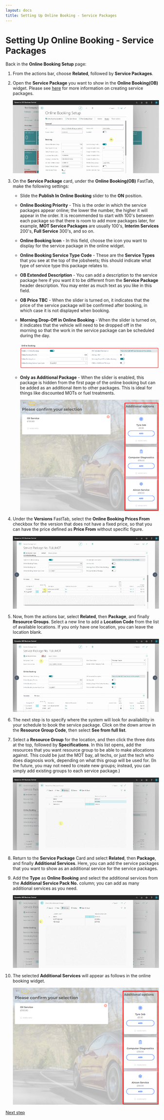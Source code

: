 ```yaml
---
layout: docs
title: Setting Up Online Booking - Service Packages
---
```


# Setting Up Online Booking - Service Packages
Back in the **Online Booking Setup** page:
1. From the actions bar, choose **Related**, followed by **Service Packages**.
2. Open the **Service Package** you want to show in the **Online Booking(OB)** widget. Please see [here](garagehive-service-packages.html) for more information on creating service packages.

   ![](media/garagehive-onlinebooking-service-packages1.gif)

3. On the **Service Package** card, under the **Online Booking(OB)** FastTab, make the following settings:
      * Slide the **Publish In Online Booking** slider to the **ON** position.
      * **Online Booking Priority** - This is the order in which the service packages appear online; the lower the number, the higher it will appear in the order. It is recommended to start with 100's between each package so that there is room to add more packages later, for example, **MOT Service Packages** are usually 100's, **Interim Services** 200's, **Full Service** 300's, and so on.
      * **Online Booking Icon** - In this field, choose the icon you want to display for the service package in the online widget.
      * **Online Booking Service Type Code** - These are the **Service Types** that you see at the top of the jobsheets; this should indicate what type of service type this package relates to.
      * **OB Extended Description** - You can add a description to the service package here if you want it to be different from the **Service Package** header description. You may enter as much text as you like in this field.
      * **OB Price TBC** - When the slider is turned on, it indicates that the price of the service package will be confirmed after booking, in which case it is not displayed when booking.
      * **Morning Drop-Off in Online Booking** - When the slider is turned on, it indicates that the vehicle will need to be dropped off in the morning so that the work in the service package can be scheduled during the day.

        ![](media/garagehive-onlinebooking-service-packages2.png)
        

      * **Only as Additional Package** - When the slider is enabled, this package is hidden from the first page of the online booking but can be added as an additional item to other packages. This is ideal for things like discounted MOTs or fuel treatments.

        ![](media/garagehive-onlinebooking-service-packages3.png)


4. Under the **Versions** FastTab, select the **Online Booking Prices From** checkbox for the version that does not have a fixed price, so that you can have the price defined as **Price From** without specific figure.

    ![](media/garagehive-onlinebooking-service-packages4.gif)

5. Now, from the actions bar, select **Related**, then **Package**, and finally **Resource Groups**. Select a new line to add a **Location Code** from the list of available locations. If you only have one location, you can leave the location blank.

    ![](media/garagehive-onlinebooking-service-packages5.gif)
    
6. The next step is to specify where the system will look for availability in your schedule to book the service package. Click on the down arrow in the **Resource Group Code**, then select **See from full list**.
7. Select a **Resource Group** for the location, and then click the three dots at the top, followed by **Specifications**. In this list opens, add the resources that you want resource group to be able to make allocations against. This could be just the MOT bay, all techs, or just the tech who does diagnosis work, depending on what this group will be used for. (In the future, you may not need to create new groups; instead, you can simply add existing groups to each service package.)

    ![](media/garagehive-onlinebooking-service-packages6.gif)

8. Return to the **Service Package** Card and select **Related**, then **Package**, and finally **Additional Services**. Here, you can add the service packages that you want to show as an additional service for the service packages. 
9. Add the **Type** as **Online Booking** and select the additional services from the **Additional Service Pack No.** column; you can add as many additional services as you need.

    ![](media/garagehive-onlinebooking-service-packages7.gif)

10. The selected **Additional Services** will appear as follows in the online booking widget.

    ![](media/garagehive-onlinebooking-service-packages3.png)


[Next step](/docs/garagehive-onlinebooking-time-grids.html)